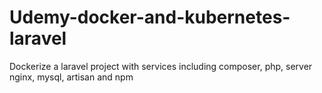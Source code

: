 # Udemy-docker-and-kubernetes-laravel
 Dockerize a laravel project with services including composer, php, server nginx, mysql, artisan and npm

